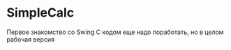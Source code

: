 SimpleCalc
==========
Первое знакомство со Swing
С кодом еще надо поработать, но в целом рабочая версия
